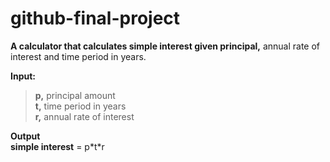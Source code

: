 # github-final-project

**A calculator that calculates simple interest given principal,** annual rate of interest and time period in years.<br>

**Input:**<br>
>**p,** principal amount<br>
>**t,** time period in years<br>
>**r,** annual rate of interest<br>
	
**Output<br>
   		simple interest** = p\*t\*r
